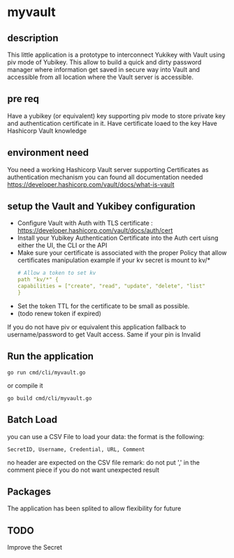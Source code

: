 # myvault

## description
This little application is a prototype to interconnect Yukikey with Vault using piv mode of Yubikey.
This allow to build a quick and dirty password manager where information get saved in secure way into Vault and accessible from all location where the Vault server is accessible.

## pre req 

Have a yubikey (or equivalent) key supporting piv mode to store private key and authentication certificate in it.
Have certificate loaed to the key
Have Hashicorp Vault knowledge

## environment need

You need a working Hashicorp Vault server supporting Certificates as authentication mechanism
you can found all documentation needed
https://developer.hashicorp.com/vault/docs/what-is-vault


## setup the Vault and Yukibey configuration

- Configure Vault with Auth with TLS certificate : https://developer.hashicorp.com/vault/docs/auth/cert
- Install your Yubikey Authentication Certificate into the Auth cert uisng either the UI, the CLI or the API
- Make sure your certificate is associated with the proper Policy that allow certificates manipulation
    example if your kv secret is mount to kv/*
    ``` yaml
    # Allow a token to set kv 
    path "kv/*" {
    capabilities = ["create", "read", "update", "delete", "list"
    }
    ```
- Set the token TTL for the certificate to be small as possible.
- (todo renew token if expired)

If you do not have piv or equivalent this application fallback to username/password to get Vault access.
Same if your pin is Invalid

## Run the application

```term
go run cmd/cli/myvault.go
```

or compile it 

```term
go build cmd/cli/myvault.go
```

## Batch Load

you can use a CSV File to load your data:
the format is the following:

```SecretID, Username, Credential, URL, Comment```

no header are expected on the CSV file
remark: do not put ',' in the comment piece if you do not want unexpected result
## Packages

The application has been splited to allow flexibility for future

## TODO

Improve the Secret 